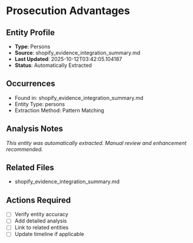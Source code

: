 # Prosecution Advantages

## Entity Profile
- **Type**: Persons
- **Source**: shopify_evidence_integration_summary.md
- **Last Updated**: 2025-10-12T03:42:05.104187
- **Status**: Automatically Extracted

## Occurrences
- Found in: shopify_evidence_integration_summary.md
- Entity Type: persons
- Extraction Method: Pattern Matching

## Analysis Notes
*This entity was automatically extracted. Manual review and enhancement recommended.*

## Related Files
- shopify_evidence_integration_summary.md

## Actions Required
- [ ] Verify entity accuracy
- [ ] Add detailed analysis
- [ ] Link to related entities
- [ ] Update timeline if applicable

